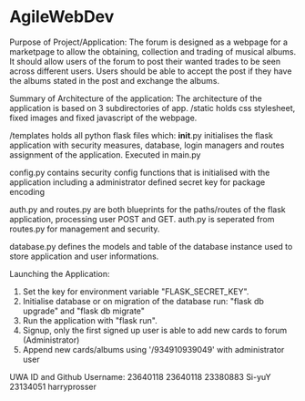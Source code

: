 # AgileWebDev

Purpose of Project/Application:
The forum is designed as a webpage for a marketpage to allow the obtaining, collection and trading of musical albums.
It should allow users of the forum to post their wanted trades to be seen across different users.
Users should be able to accept the post if they have the albums stated in the post and exchange the albums.


Summary of Architecture of the application:
The architecture of the application is based on 3 subdirectories of app. 
/static holds css stylesheet, fixed images and fixed javascript of the webpage.

/templates holds all python flask files which:
__init__.py initialises the flask application with security measures, database, login managers and routes assignment of the application. Executed in main.py

config.py contains security config functions that is initialised with the application including a administrator defined secret key for package encoding

auth.py and routes.py are both blueprints for the paths/routes of the flask application, processing user POST and GET.
auth.py is seperated from routes.py for management and security.

database.py defines the models and table of the database instance used to store application and user informations.




Launching the Application:
1. Set the key for environment variable "FLASK_SECRET_KEY".
2. Initialise database or on migration of the database run: "flask db upgrade" and "flask db migrate" 
3. Run the application with "flask run".
4. Signup, only the first signed up user is able to add new cards to forum (Administrator)
5. Append new cards/albums using '/934910939049' with administrator user


UWA ID and Github Username:
23640118 23640118
23380883 Si-yuY
23134051 harryprosser
